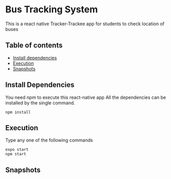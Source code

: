 # Bus Tracking System
This is a react native Tracker-Trackee app for students to check location of buses

## Table of contents
- [Install dependencies](#install-dependencies)
- [Execution](#execution)
- [Snapshots](#snapshots)

## Install Dependencies
You need npm to execute this react-native app
All the dependencies can be installed by the single command.
```
npm install
```

## Execution
Type any one of the following commands
```
expo start
npm start
```
## Snapshots
